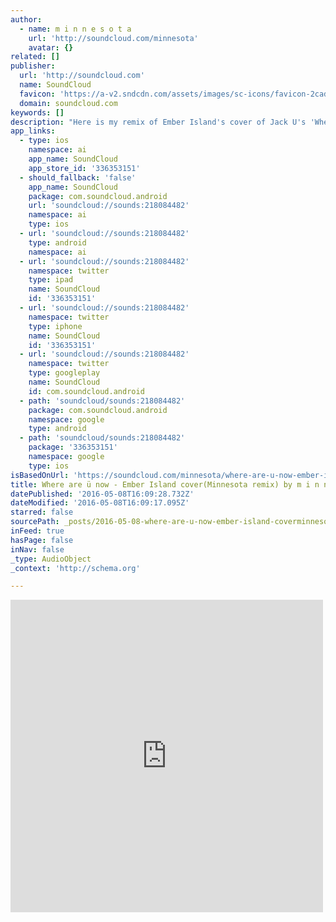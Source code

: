 ```yaml
---
author:
  - name: m i n n e s o t a
    url: 'http://soundcloud.com/minnesota'
    avatar: {}
related: []
publisher:
  url: 'http://soundcloud.com'
  name: SoundCloud
  favicon: 'https://a-v2.sndcdn.com/assets/images/sc-icons/favicon-2cadd14b.ico'
  domain: soundcloud.com
keywords: []
description: "Here is my remix of Ember Island's cover of Jack U's 'Where are ü now' premiered by NEST HQ. Download link: https://www.hive.co/l/2xsb PLEASE REPOST IF YA DIG THIS! Blogs/ Youtube channels: If you would like a copy of the track to promote on your website/channel please send me a message."
app_links:
  - type: ios
    namespace: ai
    app_name: SoundCloud
    app_store_id: '336353151'
  - should_fallback: 'false'
    app_name: SoundCloud
    package: com.soundcloud.android
    url: 'soundcloud://sounds:218084482'
    namespace: ai
    type: ios
  - url: 'soundcloud://sounds:218084482'
    type: android
    namespace: ai
  - url: 'soundcloud://sounds:218084482'
    namespace: twitter
    type: ipad
    name: SoundCloud
    id: '336353151'
  - url: 'soundcloud://sounds:218084482'
    namespace: twitter
    type: iphone
    name: SoundCloud
    id: '336353151'
  - url: 'soundcloud://sounds:218084482'
    namespace: twitter
    type: googleplay
    name: SoundCloud
    id: com.soundcloud.android
  - path: 'soundcloud/sounds:218084482'
    package: com.soundcloud.android
    namespace: google
    type: android
  - path: 'soundcloud/sounds:218084482'
    package: '336353151'
    namespace: google
    type: ios
isBasedOnUrl: 'https://soundcloud.com/minnesota/where-are-u-now-ember-island-cover-minnesota-remixnest-premiere'
title: Where are ü now - Ember Island cover(Minnesota remix) by m i n n e s o t a
datePublished: '2016-05-08T16:09:28.732Z'
dateModified: '2016-05-08T16:09:17.095Z'
starred: false
sourcePath: _posts/2016-05-08-where-are-u-now-ember-island-coverminnesota-remix-by-m-i.md
inFeed: true
hasPage: false
inNav: false
_type: AudioObject
_context: 'http://schema.org'

---
```

<iframe src="https://cdn.embedly.com/widgets/media.html?src=https%3A%2F%2Fw.soundcloud.com%2Fplayer%2F%3Fvisual%3Dtrue%26url%3Dhttp%253A%252F%252Fapi.soundcloud.com%252Ftracks%252F218084482%26show_artwork%3Dtrue&amp;url=https%3A%2F%2Fsoundcloud.com%2Fminnesota%2Fwhere-are-u-now-ember-island-cover-minnesota-remixnest-premiere&amp;image=http%3A%2F%2Fi1.sndcdn.com%2Fartworks-000125554159-mlfh6w-t500x500.jpg&amp;key=b7d04c9b404c499eba89ee7072e1c4f7&amp;type=text%2Fhtml&amp;schema=soundcloud" width="500" height="500" scrolling="no" frameborder="0" allowfullscreen="" style=""></iframe>